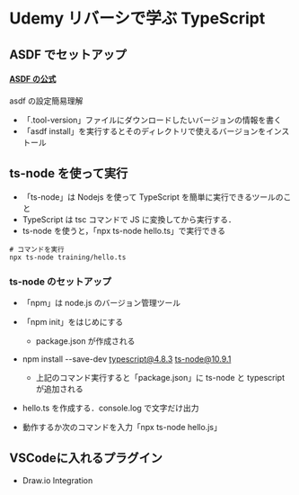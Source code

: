# Udemy リバーシで学ぶ TypeScript

## ASDF でセットアップ

#### [ASDF の公式](https://asdf-vm.com/guide/getting-started.html)

asdf の設定簡易理解

- 「.tool-version」ファイルにダウンロードしたいバージョンの情報を書く
- 「asdf install」を実行するとそのディレクトリで使えるバージョンをインストール

## ts-node を使って実行

- 「ts-node」は Nodejs を使って TypeScript を簡単に実行できるツールのこと
- TypeScript は tsc コマンドで JS に変換してから実行する．
- ts-node を使うと，「npx ts-node hello.ts」で実行できる


```
# コマンドを実行
npx ts-node training/hello.ts
```

### ts-node のセットアップ

- 「npm」は node.js のバージョン管理ツール

- 「npm init」をはじめにする
  - package.json が作成される
- npm install --save-dev typescript@4.8.3 ts-node@10.9.1
  - 上記のコマンド実行すると「package.json」に ts-node と typescript が追加される
- hello.ts を作成する．console.log で文字だけ出力
- 動作するか次のコマンドを入力「npx ts-node hello.js」

## VSCodeに入れるプラグイン
- Draw.io Integration